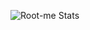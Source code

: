 ![Root-me Stats](https://root-me-diff.vercel.app/rm-gh?nickname=B-A-Seven&style=midnight&gstats=show)
